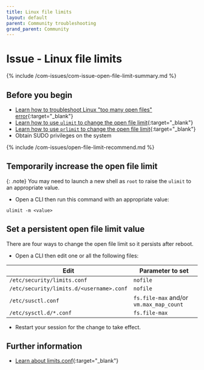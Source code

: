 ```yaml
---
title: Linux file limits
layout: default
parent: Community troubleshooting
grand_parent: Community
---
```


# Issue - Linux file limits

{% include /com-issues/com-issue-open-file-limit-summary.md %}

## Before you begin

* [Learn how to troubleshoot Linux "too many open files" error](https://www.baeldung.com/linux/error-too-many-open-files){:target="_blank"}
* [Learn how to use `ulimit` to change the open file limit](https://linuxconfig.org/limit-user-environment-with-ulimit-linux-command){:target="_blank"}
* [Learn how to use `prlimit` to change the open file limit](https://www.baeldung.com/linux/prlimit){:target="_blank"}
* Obtain SUDO privileges on the system

{% include /com-issues/open-file-limit-recommend.md %}

## Temporarily increase the open file limit

{: .note}
You may need to launch a new shell as `root` to raise the `ulimit` to an appropriate value.

* Open a CLI then run this command with an appropriate value:

```
ulimit -m <value>
```

## Set a persistent open file limit value

There are four ways to change the open file limit so it persists after reboot.

* Open a CLI then edit one or all the following files:

| Edit | Parameter to set |
|---|---|
| `/etc/security/limits.conf` | `nofile` |
| `/etc/security/limits.d/<username>.conf` | `nofile` |
| `/etc/susctl.conf` | `fs.file-max` and/or `vm.max_map_count` |
| `/etc/sysctl.d/*.conf` | `fs.file-max` |

* Restart your session for the change to take effect.

## Further information

* [Learn about limits.conf](https://www.geeksforgeeks.org/limits-conf-file-to-limit-users-process-in-linux-with-examples/){:target="_blank"}
